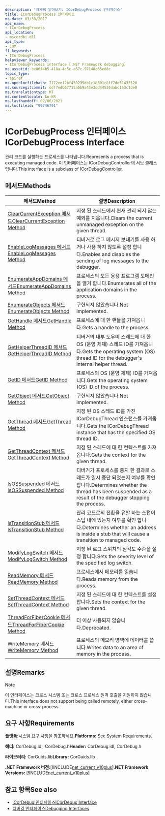 ```yaml
---
description: '자세히 알아보기: ICorDebugProcess 인터페이스'
title: ICorDebugProcess 인터페이스
ms.date: 03/30/2017
api_name:
- ICorDebugProcess
api_location:
- mscordbi.dll
api_type:
- COM
f1_keywords:
- ICorDebugProcess
helpviewer_keywords:
- ICorDebugProcess interface [.NET Framework debugging]
ms.assetid: be86f4b5-418a-4c5c-a67c-97148c65ed8c
topic_type:
- apiref
ms.openlocfilehash: 7172ee12bf450235db1c18601c8ff7de51435520
ms.sourcegitcommit: ddf7edb67715a5b9a45e3dd44536dabc153c1de0
ms.translationtype: MT
ms.contentlocale: ko-KR
ms.lasthandoff: 02/06/2021
ms.locfileid: "99746791"
---
```

# <a name="icordebugprocess-interface"></a><span data-ttu-id="9ac0c-103">ICorDebugProcess 인터페이스</span><span class="sxs-lookup"><span data-stu-id="9ac0c-103">ICorDebugProcess Interface</span></span>

<span data-ttu-id="9ac0c-104">관리 코드를 실행하는 프로세스를 나타냅니다.</span><span class="sxs-lookup"><span data-stu-id="9ac0c-104">Represents a process that is executing managed code.</span></span> <span data-ttu-id="9ac0c-105">이 인터페이스는 ICorDebugController의 서브 클래스입니다.</span><span class="sxs-lookup"><span data-stu-id="9ac0c-105">This interface is a subclass of ICorDebugController.</span></span>  
  
## <a name="methods"></a><span data-ttu-id="9ac0c-106">메서드</span><span class="sxs-lookup"><span data-stu-id="9ac0c-106">Methods</span></span>  
  
|<span data-ttu-id="9ac0c-107">메서드</span><span class="sxs-lookup"><span data-stu-id="9ac0c-107">Method</span></span>|<span data-ttu-id="9ac0c-108">설명</span><span class="sxs-lookup"><span data-stu-id="9ac0c-108">Description</span></span>|  
|------------|-----------------|  
|[<span data-ttu-id="9ac0c-109">ClearCurrentException 메서드</span><span class="sxs-lookup"><span data-stu-id="9ac0c-109">ClearCurrentException Method</span></span>](icordebugprocess-clearcurrentexception-method.md)|<span data-ttu-id="9ac0c-110">지정 된 스레드에서 현재 관리 되지 않는 예외를 지웁니다.</span><span class="sxs-lookup"><span data-stu-id="9ac0c-110">Clears the current unmanaged exception on the given thread.</span></span>|  
|[<span data-ttu-id="9ac0c-111">EnableLogMessages 메서드</span><span class="sxs-lookup"><span data-stu-id="9ac0c-111">EnableLogMessages Method</span></span>](icordebugprocess-enablelogmessages-method.md)|<span data-ttu-id="9ac0c-112">디버거로 로그 메시지 보내기를 사용 하거나 사용 하지 않도록 설정 합니다.</span><span class="sxs-lookup"><span data-stu-id="9ac0c-112">Enables and disables the sending of log messages to the debugger.</span></span>|  
|[<span data-ttu-id="9ac0c-113">EnumerateAppDomains 메서드</span><span class="sxs-lookup"><span data-stu-id="9ac0c-113">EnumerateAppDomains Method</span></span>](icordebugprocess-enumerateappdomains-method.md)|<span data-ttu-id="9ac0c-114">프로세스의 모든 응용 프로그램 도메인을 열거 합니다.</span><span class="sxs-lookup"><span data-stu-id="9ac0c-114">Enumerates all of the application domains in the process.</span></span>|  
|[<span data-ttu-id="9ac0c-115">EnumerateObjects 메서드</span><span class="sxs-lookup"><span data-stu-id="9ac0c-115">EnumerateObjects Method</span></span>](icordebugprocess-enumerateobjects-method.md)|<span data-ttu-id="9ac0c-116">구현되지 않았습니다.</span><span class="sxs-lookup"><span data-stu-id="9ac0c-116">Not implemented.</span></span>|  
|[<span data-ttu-id="9ac0c-117">GetHandle 메서드</span><span class="sxs-lookup"><span data-stu-id="9ac0c-117">GetHandle Method</span></span>](icordebugprocess-gethandle-method.md)|<span data-ttu-id="9ac0c-118">프로세스에 대 한 핸들을 가져옵니다.</span><span class="sxs-lookup"><span data-stu-id="9ac0c-118">Gets a handle to the process.</span></span>|  
|[<span data-ttu-id="9ac0c-119">GetHelperThreadID 메서드</span><span class="sxs-lookup"><span data-stu-id="9ac0c-119">GetHelperThreadID Method</span></span>](icordebugprocess-gethelperthreadid-method.md)|<span data-ttu-id="9ac0c-120">디버거의 내부 도우미 스레드에 대 한 OS (운영 체제) 스레드 ID를 가져옵니다.</span><span class="sxs-lookup"><span data-stu-id="9ac0c-120">Gets the operating system (OS) thread ID for the debugger's internal helper thread.</span></span>|  
|[<span data-ttu-id="9ac0c-121">GetID 메서드</span><span class="sxs-lookup"><span data-stu-id="9ac0c-121">GetID Method</span></span>](icordebugprocess-getid-method.md)|<span data-ttu-id="9ac0c-122">프로세스의 OS (운영 체제) ID를 가져옵니다.</span><span class="sxs-lookup"><span data-stu-id="9ac0c-122">Gets the operating system (OS) ID of the process.</span></span>|  
|[<span data-ttu-id="9ac0c-123">GetObject 메서드</span><span class="sxs-lookup"><span data-stu-id="9ac0c-123">GetObject Method</span></span>](icordebugprocess-getobject-method.md)|<span data-ttu-id="9ac0c-124">구현되지 않았습니다.</span><span class="sxs-lookup"><span data-stu-id="9ac0c-124">Not implemented.</span></span>|  
|[<span data-ttu-id="9ac0c-125">GetThread 메서드</span><span class="sxs-lookup"><span data-stu-id="9ac0c-125">GetThread Method</span></span>](icordebugprocess-getthread-method.md)|<span data-ttu-id="9ac0c-126">지정 된 OS 스레드 ID를 가진 ICorDebugThread 인스턴스를 가져옵니다.</span><span class="sxs-lookup"><span data-stu-id="9ac0c-126">Gets the ICorDebugThread instance that has the specified OS thread ID.</span></span>|  
|[<span data-ttu-id="9ac0c-127">GetThreadContext 메서드</span><span class="sxs-lookup"><span data-stu-id="9ac0c-127">GetThreadContext Method</span></span>](icordebugprocess-getthreadcontext-method.md)|<span data-ttu-id="9ac0c-128">지정 된 스레드에 대 한 컨텍스트를 가져옵니다.</span><span class="sxs-lookup"><span data-stu-id="9ac0c-128">Gets the context for the given thread.</span></span>|  
|[<span data-ttu-id="9ac0c-129">IsOSSuspended 메서드</span><span class="sxs-lookup"><span data-stu-id="9ac0c-129">IsOSSuspended Method</span></span>](icordebugprocess-isossuspended-method.md)|<span data-ttu-id="9ac0c-130">디버거가 프로세스를 중지 한 결과로 스레드가 일시 중단 되었는지 여부를 확인 합니다.</span><span class="sxs-lookup"><span data-stu-id="9ac0c-130">Determines whether the thread has been suspended as a result of the debugger stopping the process.</span></span>|  
|[<span data-ttu-id="9ac0c-131">IsTransitionStub 메서드</span><span class="sxs-lookup"><span data-stu-id="9ac0c-131">IsTransitionStub Method</span></span>](icordebugprocess-istransitionstub-method.md)|<span data-ttu-id="9ac0c-132">관리 코드로의 전환을 유발 하는 스텁이 스텁 내에 있는지 여부를 확인 합니다.</span><span class="sxs-lookup"><span data-stu-id="9ac0c-132">Determines whether an address is inside a stub that will cause a transition to managed code.</span></span>|  
|[<span data-ttu-id="9ac0c-133">ModifyLogSwitch 메서드</span><span class="sxs-lookup"><span data-stu-id="9ac0c-133">ModifyLogSwitch Method</span></span>](icordebugprocess-modifylogswitch-method.md)|<span data-ttu-id="9ac0c-134">지정 된 로그 스위치의 심각도 수준을 설정 합니다.</span><span class="sxs-lookup"><span data-stu-id="9ac0c-134">Sets the severity level of the specified log switch.</span></span>|  
|[<span data-ttu-id="9ac0c-135">ReadMemory 메서드</span><span class="sxs-lookup"><span data-stu-id="9ac0c-135">ReadMemory Method</span></span>](icordebugprocess-readmemory-method.md)|<span data-ttu-id="9ac0c-136">프로세스에서 메모리를 읽습니다.</span><span class="sxs-lookup"><span data-stu-id="9ac0c-136">Reads memory from the process.</span></span>|  
|[<span data-ttu-id="9ac0c-137">SetThreadContext 메서드</span><span class="sxs-lookup"><span data-stu-id="9ac0c-137">SetThreadContext Method</span></span>](icordebugprocess-setthreadcontext-method.md)|<span data-ttu-id="9ac0c-138">지정 된 스레드에 대 한 컨텍스트를 설정 합니다.</span><span class="sxs-lookup"><span data-stu-id="9ac0c-138">Sets the context for the given thread.</span></span>|  
|[<span data-ttu-id="9ac0c-139">ThreadForFiberCookie 메서드</span><span class="sxs-lookup"><span data-stu-id="9ac0c-139">ThreadForFiberCookie Method</span></span>](icordebugprocess-threadforfibercookie-method.md)|<span data-ttu-id="9ac0c-140">더 이상 사용되지 않습니다.</span><span class="sxs-lookup"><span data-stu-id="9ac0c-140">Deprecated.</span></span>|  
|[<span data-ttu-id="9ac0c-141">WriteMemory 메서드</span><span class="sxs-lookup"><span data-stu-id="9ac0c-141">WriteMemory Method</span></span>](icordebugprocess-writememory-method.md)|<span data-ttu-id="9ac0c-142">프로세스의 메모리 영역에 데이터를 씁니다.</span><span class="sxs-lookup"><span data-stu-id="9ac0c-142">Writes data to an area of memory in the process.</span></span>|  
  
## <a name="remarks"></a><span data-ttu-id="9ac0c-143">설명</span><span class="sxs-lookup"><span data-stu-id="9ac0c-143">Remarks</span></span>  
  
> [!NOTE]
> <span data-ttu-id="9ac0c-144">이 인터페이스는 크로스 시스템 또는 크로스 프로세스 원격 호출을 지원하지 않습니다.</span><span class="sxs-lookup"><span data-stu-id="9ac0c-144">This interface does not support being called remotely, either cross-machine or cross-process.</span></span>  
  
## <a name="requirements"></a><span data-ttu-id="9ac0c-145">요구 사항</span><span class="sxs-lookup"><span data-stu-id="9ac0c-145">Requirements</span></span>  

 <span data-ttu-id="9ac0c-146">**플랫폼:**[시스템 요구 사항](../../get-started/system-requirements.md)을 참조하세요.</span><span class="sxs-lookup"><span data-stu-id="9ac0c-146">**Platforms:** See [System Requirements](../../get-started/system-requirements.md).</span></span>  
  
 <span data-ttu-id="9ac0c-147">**헤더:** CorDebug.idl, CorDebug.h</span><span class="sxs-lookup"><span data-stu-id="9ac0c-147">**Header:** CorDebug.idl, CorDebug.h</span></span>  
  
 <span data-ttu-id="9ac0c-148">**라이브러리:** CorGuids.lib</span><span class="sxs-lookup"><span data-stu-id="9ac0c-148">**Library:** CorGuids.lib</span></span>  
  
 <span data-ttu-id="9ac0c-149">**.NET Framework 버전:**[!INCLUDE[net_current_v10plus](../../../../includes/net-current-v10plus-md.md)]</span><span class="sxs-lookup"><span data-stu-id="9ac0c-149">**.NET Framework Versions:** [!INCLUDE[net_current_v10plus](../../../../includes/net-current-v10plus-md.md)]</span></span>  
  
## <a name="see-also"></a><span data-ttu-id="9ac0c-150">참고 항목</span><span class="sxs-lookup"><span data-stu-id="9ac0c-150">See also</span></span>

- [<span data-ttu-id="9ac0c-151">ICorDebug 인터페이스</span><span class="sxs-lookup"><span data-stu-id="9ac0c-151">ICorDebug Interface</span></span>](icordebug-interface.md)
- [<span data-ttu-id="9ac0c-152">디버깅 인터페이스</span><span class="sxs-lookup"><span data-stu-id="9ac0c-152">Debugging Interfaces</span></span>](debugging-interfaces.md)
